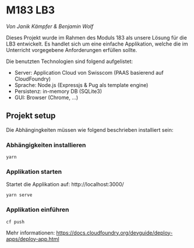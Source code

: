 # M183 LB3
_Von Janik Kämpfer & Benjamin Wolf_

Dieses Projekt wurde im Rahmen des Moduls 183 als unsere Lösung für die LB3 entwickelt.
Es handlet sich um eine einfache Applikation, welche die im Unterricht vorgegebene Anforderungen erfüllen sollte.

Die benutzten Technologien sind folgend aufgelistet:
- Server: Application Cloud von Swisscom (PAAS basierend auf CloudFoundry)
- Sprache: Node.js (Expressjs & Pug als template engine)
- Persistenz: in-memory DB (SQLite3)
- GUI: Browser (Chrome, ...)

## Projekt setup

Die Abhängingkeiten müssen wie folgend beschrieben installiert sein:

### Abhängigkeiten installieren

```
yarn
```

### Applikation starten

Startet die Applikation auf: http://localhost:3000/

```
yarn serve
```

### Applikation einführen

```
cf push
```

Mehr informationen: https://docs.cloudfoundry.org/devguide/deploy-apps/deploy-app.html